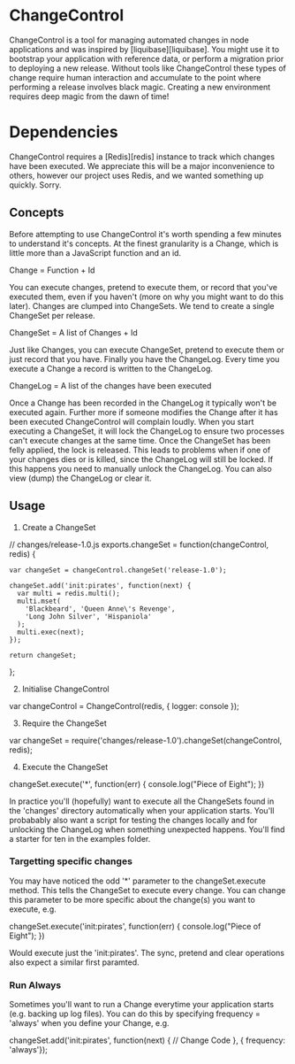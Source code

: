 # ChangeControl
ChangeControl is a tool for managing automated changes in node applications and was inspired by [liquibase][liquibase]. You might use it to bootstrap your application with reference data, or perform a migration prior to deploying a new release. Without tools like ChangeControl these types of change require human interaction and accumulate to the point where performing a release involves black magic. Creating a new environment requires deep magic from the dawn of time! 

# Dependencies
ChangeControl requires a [Redis][redis] instance to track which changes have been executed. We appreciate this will be a major inconvenience to others, however our project uses Redis, and we wanted something up quickly. Sorry.

## Concepts
Before attempting to use ChangeControl it's worth spending a few minutes to understand it's concepts. At the finest granularity is a Change, which is little more than a JavaScript function and an id.

  Change = Function + Id

You can execute changes, pretend to execute them, or record that you've executed them, even if you haven't (more on why you might want to do this later). Changes are clumped into ChangeSets. We tend to create a single ChangeSet per release.

  ChangeSet = A list of Changes + Id

Just like Changes, you can execute ChangeSet, pretend to execute them or just record that you have. Finally you have the ChangeLog. Every time you execute a Change a record is written to the ChangeLog. 

  ChangeLog = A list of the changes have been executed

Once a Change has been recorded in the ChangeLog it typically won't be executed again. Further more if someone modifies the Change after it has been executed ChangeControl will complain loudly. When you start executing a ChangeSet, it will lock the ChangeLog to ensure two processes can't execute changes at the same time. Once the ChangeSet has been felly applied, the lock is released. This leads to problems when if one of your changes dies or is killed, since the ChangeLog will still be locked. If this happens you need to manually unlock the ChangeLog. You can also view (dump) the ChangeLog or clear it.

## Usage

1. Create a ChangeSet

  // changes/release-1.0.js
  exports.changeSet = function(changeControl, redis) {

    var changeSet = changeControl.changeSet('release-1.0');     

    changeSet.add('init:pirates', function(next) {
      var multi = redis.multi();
      multi.mset(
        'Blackbeard', 'Queen Anne\'s Revenge',          
        'Long John Silver', 'Hispaniola'
      );
      multi.exec(next);
    });

    return changeSet;
  };  

2. Initialise ChangeControl

  var changeControl = ChangeControl(redis, { logger: console });

3. Require the ChangeSet

  var changeSet = require('changes/release-1.0').changeSet(changeControl, redis);

4. Execute the ChangeSet

  changeSet.execute('*', function(err) {
    console.log("Piece of Eight");
  })

In practice you'll (hopefully) want to execute all the ChangeSets found in the 'changes' directory automatically when your application starts. You'll probabably also want a script for testing the changes locally and for unlocking the ChangeLog when something unexpected happens. You'll find a starter for ten in the examples folder.

### Targetting specific changes
You may have noticed the odd '*' parameter to the changeSet.execute method. This tells the ChangeSet to execute every change. You can change this parameter to be more specific about the change(s) you want to execute, e.g.

  changeSet.execute('init:pirates', function(err) {
    console.log("Piece of Eight");
  })

Would execute just the 'init:pirates'. The sync, pretend and clear operations also expect a similar first paramted.

### Run Always
Sometimes you'll want to run a Change everytime your application starts (e.g. backing up log files). You can do this by specifying frequency = 'always' when you define your Change, e.g.

  changeSet.add('init:pirates', function(next) {
    // Change Code
  }, { frequency: 'always'});

